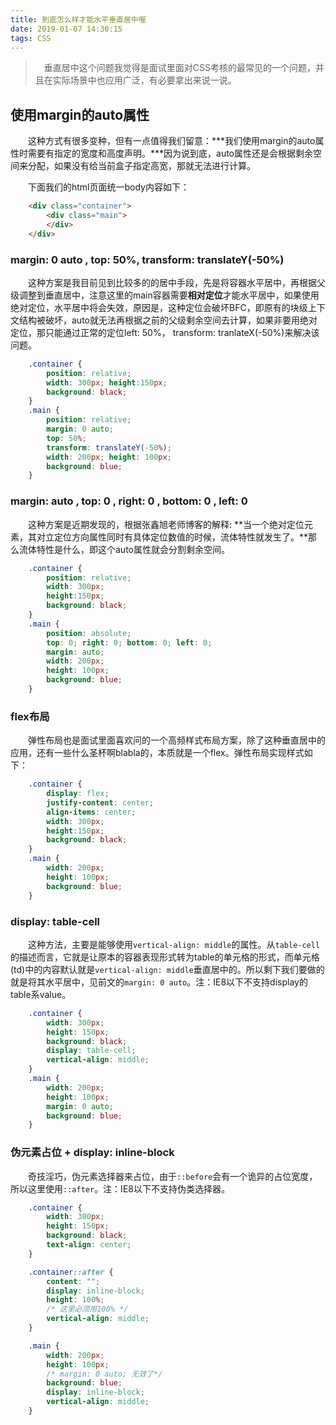 ```yaml
---
title: 到底怎么样才能水平垂直居中喔
date: 2019-01-07 14:30:15
tags: CSS
---
```


> &emsp;垂直居中这个问题我觉得是面试里面对CSS考核的最常见的一个问题，并且在实际场景中也应用广泛，有必要拿出来说一说。

## 使用margin的auto属性

&emsp;&emsp;这种方式有很多变种，但有一点值得我们留意：***我们使用margin的auto属性时需要有指定的宽度和高度声明。***因为说到底，auto属性还是会根据剩余空间来分配，如果没有给当前盒子指定高宽，那就无法进行计算。

&emsp;&emsp;下面我们的html页面统一body内容如下：

```html
    <div class="container">
        <div class="main">
        </div>
    </div>
```

<escape><!-- more --></escape>

### margin: 0 auto , top: 50%,  transform: translateY(-50%)

&emsp;&emsp;这种方案是我目前见到比较多的的居中手段，先是将容器水平居中，再根据父级调整到垂直居中，注意这里的main容器需要**相对定位**才能水平居中，如果使用绝对定位，水平居中将会失效，原因是，这种定位会破坏BFC，即原有的块级上下文结构被破坏，auto就无法再根据之前的父级剩余空间去计算，如果非要用绝对定位，那只能通过正常的定位left: 50%， transform: tranlateX(-50%)来解决该问题。

```css
    .container {
        position: relative;
        width: 300px; height:150px;
        background: black;
    }
    .main {
        position: relative;
        margin: 0 auto;
        top: 50%;
        transform: translateY(-50%);
        width: 200px; height: 100px;
        background: blue;
    }
```

### margin: auto , top: 0 , right: 0 , bottom: 0 , left: 0

&emsp;&emsp;这种方案是近期发现的，根据张鑫旭老师博客的解释: **当一个绝对定位元素，其对立定位方向属性同时有具体定位数值的时候，流体特性就发生了。**那么流体特性是什么，即这个auto属性就会分割剩余空间。

```css
    .container {
        position: relative;
        width: 300px; 
        height:150px;
        background: black;
    }
    .main {
        position: absolute;
        top: 0; right: 0; bottom: 0; left: 0;
        margin: auto;
        width: 200px; 
        height: 100px;
        background: blue;
    }
```

### flex布局

&emsp;&emsp;弹性布局也是面试里面喜欢问的一个高频样式布局方案，除了这种垂直居中的应用，还有一些什么圣杯啊blabla的，本质就是一个flex。弹性布局实现样式如下：

```css
    .container {
        display: flex;
        justify-content: center;
        align-items: center;
        width: 300px; 
        height:150px;
        background: black;
    }
    .main {
        width: 200px; 
        height: 100px;
        background: blue;
    }
```

### display: table-cell

&emsp;&emsp;这种方法，主要是能够使用`vertical-align: middle`的属性。从`table-cell`的描述而言，它就是让原本的容器表现形式转为table的单元格的形式，而单元格(td)中的内容默认就是`vertical-align: middle`垂直居中的。所以剩下我们要做的就是将其水平居中，见前文的`margin: 0 auto`。注：IE8以下不支持display的table系value。

```css
    .container {
        width: 300px;
        height: 150px;
        background: black;
        display: table-cell;
        vertical-align: middle;
    }
    .main {
        width: 200px; 
        height: 100px;
        margin: 0 auto;
        background: blue;
    }
```

### 伪元素占位 + display: inline-block

&emsp;&emsp;奇技淫巧，伪元素选择器来占位，由于`::before`会有一个诡异的占位宽度，所以这里使用`::after`。注：IE8以下不支持伪类选择器。

```css
    .container {
        width: 300px;
        height: 150px;
        background: black;
        text-align: center;
    }

    .container::after {
        content: "";
        display: inline-block;
        height: 100%;   
        /* 这里必须用100% */
        vertical-align: middle;
    }

    .main {
        width: 200px;
        height: 100px;
        /* margin: 0 auto; 无效了*/
        background: blue;
        display: inline-block;
        vertical-align: middle;
    }
```